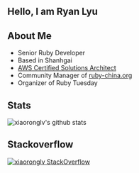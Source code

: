 ## Hello, I am Ryan Lyu

## About Me

- Senior Ruby Developer
- Based in Shanhgai
- [AWS Certified Solutions Architect](https://mednoter.com/media/files/2021/2021-04-17-certification.jpg)
- Community Manager of [ruby-china.org](https://ruby-china.org/xiaoronglv)
- Organizer of Ruby Tuesday

## Stats

![xiaoronglv's github stats](https://github-readme-stats.vercel.app/api?username=xiaoronglv&hide=["issues"]&show_icons=true&line_height=30)


## Stackoverflow

[![xiaoronglv StackOverflow](https://github-readme-stackoverflow.vercel.app/?userID=5117552)](https://stackoverflow.com/users/5117552/ryan-lyu)
